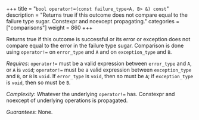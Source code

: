 +++
title = "`bool operator!=(const failure_type<A, B> &) const`"
description = "Returns true if this outcome does not compare equal to the failure type sugar. Constexpr and noexcept propagating."
categories = ["comparisons"]
weight = 860
+++

Returns true if this outcome is successful or its error or exception does not compare equal to the error in the failure type sugar. Comparison is done using `operator!=` on `error_type` and `A` and on `exception_type` and `B`.

*Requires*: `operator!=` must be a valid expression between `error_type` and `A`, or `A` is `void`; `operator!=` must be a valid expression between `exception_type` and `B`, or `B` is `void`. If `error_type` is `void`, then so must be `A`; if `exception_type` is `void`, then so must be `B`.

*Complexity*: Whatever the underlying `operator!=` has. Constexpr and noexcept of underlying operations is propagated.

*Guarantees*: None.
